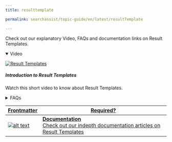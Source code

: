 ```yaml
---
title: resulttemplate

permalink: searchassist/topic-guide/en/latest/resultTemplate

---
```

<!--#### Topic Guide
###### Result Templates-->

  Check out our explanatory Video, FAQs and documentation links on Result Templates.

<details class="introduction-video" open>
  <summary>Video
  </summary>
  
   [![Result Templates](images/VideoCoverImage.png)](https://player.vimeo.com/video/784492729?h=f197683b41&amp)

  ##### Introduction to Result Templates
  Watch this short video to know about Result Templates.

</details>

<details>
  <summary>FAQs
  </summary>

  <a class="doc-link" target="_blank" href="https://docs.kore.ai/searchassist/design-search-experience/result-templates-2/">
 
  What are Result templates ?


</a>

 <a class="doc-link" target="_blank" href="https://docs.kore.ai/searchassist/design-search-experience/result-templates-2/">
 
  How to design templates for the search results?

</a>
 
 

</details>


<a class="doc-link" target="_blank" href="https://docs.kore.ai/searchassist/design-search-experience/result-templates-2/">
 

| Frontmatter | Required? |
|-------------|-------------|
| ![alt text](images/SA_Documentation.svg "Title") | **Documentation**  <br /> Check out our indepth documentation articles on Result Templates | 


</a>
